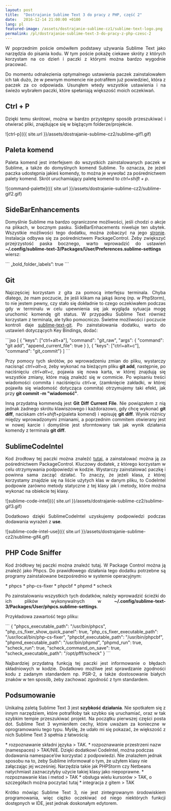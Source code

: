 ```yaml
---
layout: post
title:  "Dostrajanie Sublime Text 3 do pracy z PHP, część 2"
date:   2016-12-14 21:00:00 +0100
lang: pl
featured-image: /assets/dostrajanie-sublime-cz1/sublime-text-logo.png
permalink: /pl/dostrajanie-sublime-text-3-do-pracy-z-php-czesc-2
---
```

<p align="justify">
W poprzednim poście omówiłem podstawy używania Sublime Text jako narzędzia do pisania kodu. W tym poście pokażę ciekawe skróty z których korzystam na co dzień i  paczki z którymi  można bardzo wygodnie pracować.
</p>
<p align="justify">
Do momentu odnalezienia optymalnego ustawienia paczek zainstalowałem ich tak dużo, że w pewnym momencie nie potrafiłem już powiedzieć, która z paczek za co odpowiada. Usunąłem wtedy wszystkie ustawienia i na świeżo wybrałem paczki, które spełaniają większość moich oczekiwań.
</p>
<h2>Ctrl + P</h2>
<p align="justify">
Dzięki temu skrótowi, można w bardzo przystępny sposób przeszukiwać i otwierać pliki, znajdujące się w biężącym folderze/projekcie.
</p>
![ctrl-p]({{ site.url }}/assets/dostrajanie-sublime-cz2/sublime-gif1.gif)
<h2>Paleta komend</h2>
<p align="justify">
Paleta komend jest interfejsem do wszystkich zainstalowanych paczek w Sublime, a także do domyślnych komend Sublime. To oznacza, że jeżeli paczka udostępnia jakieś komendy, to można je wywołać za pośrednictwem palety komend. Skrót uruchamiający paletę komend to <i>ctrl+shift + p</i>.
</p>
![command-palette]({{ site.url }}/assets/dostrajanie-sublime-cz2/sublime-gif2.gif)
<h2>SideBarEnhancements</h2>
<p align="justify">
Domyślnie Sublime ma bardzo ograniczone możliwości, jeśli chodzi o akcje na plikach, w bocznym pasku. SideBarEnhacements niweluje ten ubytek. Wszystkie możliwości tego dodatku, można zobaczyć na jego <a href="https://packagecontrol.io/packages/SideBarEnhancements ">stronie</a>. Instalacja odbywa się za pośrednictwem PackageControl. Żeby zwiększyć przejrzystość paska bocznego, warto wprowadzić  do ustawień <b>~/.config/sublime-text-3/Packages/User/Preferences.sublime-settings</b> wiersz:
</p>
```
„bold_folder_labels”: true
```
<h2>Git</h2>
<p align="justify">
Najczęściej korzystam z gita za pomocą interfejsu terminala. Chyba dlatego, że mam poczucie, że jeśli klikam na jakąś ikonę (np. w PhpStorm), to nie jestem pewny, czy stało się dokładnie to czego oczekiwałem podczas gdy w terminalu w celu upewnienia się jak wygląda sytuacja mogę uruchomić komendę git status. W przypadku Sublime Text również korzystam z terminala, ale tylko pomocniczo. Świetne możliwości i poczucie kontroli  daje <a href="https://github.com/kemayo/sublime-text-git">sublime-text-git</a>. Po zainstalowania dodatku, warto do ustawień dotyczących Key Bindings, dodać:
</p>
```jso
[
    { "keys": ["ctrl+alt+a"], "command": "git_raw", "args":
        {
            "command": "git add", "append_current_file": true }
        },
    { "keys": ["ctrl+alt+c"], "command": "git_commit"}
]
```
<p align="justify">
Przy pomocy tych skrótów, po wprowadzeniu zmian do pliku, wystarczy nacisnąć <i>ctrl+alt+a</i>, żeby wykonać na bieżącym pliku <b>git add</b>, następnie, po naciśnięciu <i>ctrl+alt+c</i>, pojawia się nowa karta, w której znajdują się wszystkie zmiany, które mają znaleźć się w commicie. Po wpisaniu treści wiadomości commita i naciśnięciu <i>ctrl+w</i>, (zamknięcie zakładki, w której pojawiła się wiadomość dotycząca commita) otrzymujemy taki efekt, jak przy <b>git commit -m "wiadomość"</b>.
</p>
<p align="justify">
Inną przydatną kommendą jest <b>Git Diff Current File</b>. Nie powiązałem z nią jednak żadnego skrótu klawiszowego i każdorazowo, gdy chcę wykonać <b>git diff</b>, naciskam <i>ctrl+shift+p</i>(paleta komend)  i wpisuję <b>git diff</b>. Wynik różnicy między wprowadzonymi zmianami, a poprzednim commitem otwierany jest w nowej karcie i domyślnie jest sformtowany tak jak wynik działania komendy z terminala <b>git diff</b>.
</p>
<h2>SublimeCodeIntel</h2>
<p align="justify">
Kod źrodłowy tej paczki można znaleźć <a href="https://github.com/SublimeCodeIntel/SublimeCodeIntel">tutaj</a>, a zainstalować można ją za pośrednictwem PackageControl. Kluczowy dodatek, z którego korzystam w celu otrzymywania podpowiedzi w kodzie. Wystarczy zainstalować paczkę i powinna sama zacząć działać. To znaczy, że jeżeli klasa, z której korzystamy znajdzie się na liście użytych klas w danym pliku, to CodeIntel podpowie zarówno metody statyczne z tej klasy jak i metody, które można wykonać na obiekcie tej klasy.
</p>
![sublime-code-intel]({{ site.url }}/assets/dostrajanie-sublime-cz2/sublime-gif3.gif)
<p align="justify">
Dodatkowo dzięki SublimeCodeIntel uzyskujemy podpowiedzi podczas dodawania wyrażeń z <b>use</b>.
</p>
![sublime-code-intel-use]({{ site.url }}/assets/dostrajanie-sublime-cz2/sublime-gif4.gif)
<h2>PHP Code Sniffer</h2>
<p align="justify">
Kod źródłowy tej paczki można znaleźć tutaj. W Package Control można ją znaleźć jako Phpcs. Do prawidłowego działania tego dodatku potrzebne są programy zainstalowane bezpośrednio w systemie operacyjnym:
</p>
* phpcs
* php-cs-fixer
* phpcbf
* phpmd
* scheck
<p align="justify">
Po zainstalowaniu wszystkich tych dodatków, należy wprowadzić ścieżki do ich plików wykonywalnych w <b>~/.config/sublime-text-3/Packages/User/phpcs.sublime-settings</b>.
</p>
<p align="justify">
Przykładowa zawartość tego pliku:
</p>
```
{
    "phpcs_executable_path": "/usr/bin/phpcs",
    "php_cs_fixer_show_quick_panel": true,
    "php_cs_fixer_executable_path": "/usr/local/bin/php-cs-fixer",
    "phpcbf_executable_path": "/usr/bin/phpcbf",
    "phpmd_executable_path": "/usr/bin/phpmd",
    "phpmd_run": true,
    "scheck_run": true,
    "scheck_command_on_save": true,
    "scheck_executable_path": "/opt/pfff/scheck"
}
```
<p align="justify">
Najbardziej przydatną funkcją tej paczki jest informowanie o błędach składniowych w kodzie. Dodatkowo możliwe jest sprawdzanie zgodności kodu z zadanym standardem np. PSR-2, a także dostosowanie białych znaków w ten sposób, żeby zachować zgodność z tym standardem.
</p>
<h2>Podsumowanie</h2>
<p align="justify">
Unikalną zaletą Sublime Text 3 jest <b>szybkość działania</b>. Nie spotkałem się z innym narzędziem, które potrafiłoby tak szybko się uruchamiać, oraz w tak szybkim tempie przeszukiwać projekt. Na początku pierwszej części posta dot. Sublime Text 3 wymieniłem cechy, które uważam za konieczne w oprogramowaniu tego typu. Myślę, że udało mi się pokazać, że większość z nich Sublime Text 3 spełnia z łatwością:
</p>
* rozpoznawanie składni języka
> TAK.
* rozpoznawanie przestrzeni nazw (namespaces)
> TAK/NIE. Dzięki dodatkowi CodeIntel, można podczas dodawania namespace’ów korzystać z podpowiedzi. Nie znalazłem jednak sposobu na to, żeby Sublime informował o tym, że użyłem klasy nie załączając jej wcześniej. Narzędzia takie jak PHPStorm czy Netbeans natychmiast zaznaczyłyby użycie takiej klasy jako niepoprawne.
* rozpoznawanie klas i metod
> TAK
* obsługa wielu kursorów
> TAK, o szczegółach można poczytać tutaj
* integracja z gitem
> TAK

<p align="justify">
Krótko mówiąc Sublime Text 3, nie jest zintegrowanym środowiskiem programowania, więc ciężko oczekiwać od niego niektórych funkcji dostępnych w IDE, jest jednak doskonałym edytorem.
</p>